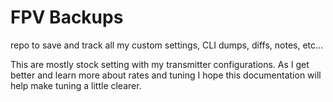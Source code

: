 # FPV Backups
repo to save and track all my custom settings, CLI dumps, diffs, notes, etc...

This are mostly stock setting with my transmitter configurations. As I get better and learn more about rates and tuning I hope this documentation will help make tuning a little clearer.
